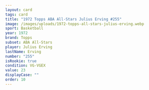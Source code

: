 ```yaml
---
layout: card
tags: card
title: "1972 Topps ABA All-Stars Julius Erving #255"
image: /images/uploads/1972-topps-all-stars-julius-erving.webp
sport: Basketball
year: 1972
brand: Topps
subset: ABA All-Stars
player: Julius Erving
lastName: Erving
number: "255"
isRookie: true
condition: VG-VGEX
value: 23
displayCase: ""
order: 10
---
```


